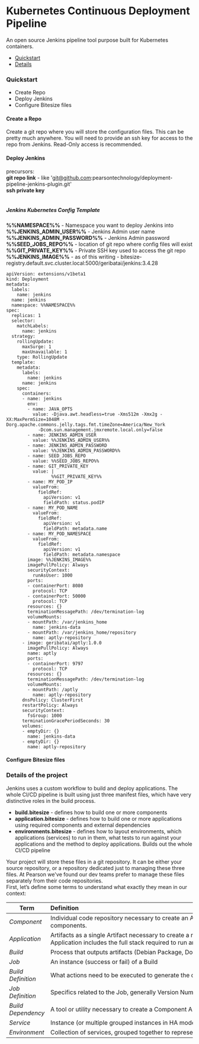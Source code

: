 # Kubernetes Continuous Deployment Pipeline

An open source Jenkins pipeline tool purpose built for Kubernetes containers.

* [Quickstart](#quickstart)
* [Details](#details)



<a id="quickstart"></a>
### Quickstart

  * Create Repo
  * Deploy Jenkins
  * Configure Bitesize files


#### Create a Repo
Create a git repo where you will store the configuration files. This can be pretty much anywhere. You will need to provide an ssh key for access to the repo from Jenkins. Read-Only access is recommended.


#### Deploy Jenkins

precursors:<br>
**git repo link**  - like 'git@github.com:pearsontechnology/deployment-pipeline-jenkins-plugin.git'<br>
**ssh private key**<br><br>

##### Jenkins Kubernetes Config Template

**%%NAMESPACE%%** - Namespace you want to deploy Jenkins into
**%%JENKINS_ADMIN_USER%%** - Jenkins Admin user name
**%%JENKINS_ADMIN_PASSWORD%%** - Jenkins Admin password
**%%SEED_JOBS_REPO%%** - location of git repo where config files will exist
**%%GIT_PRIVATE_KEY%%** - Private SSH key used to access the git repo
**%%JENKINS_IMAGE%%** - as of this writing - bitesize-registry.default.svc.cluster.local:5000/geribatai/jenkins:3.4.28


```
apiVersion: extensions/v1beta1
kind: Deployment
metadata:
  labels:
    name: jenkins
  name: jenkins
  namespace: %%NAMESPACE%%
spec:
  replicas: 1
  selector:
    matchLabels:
      name: jenkins
  strategy:
    rollingUpdate:
      maxSurge: 1
      maxUnavailable: 1
    type: RollingUpdate
  template:
    metadata:
      labels:
        name: jenkins
      name: jenkins
    spec:
      containers:
      - name: jenkins
        env:
        - name: JAVA_OPTS
          value: -Djava.awt.headless=true -Xms512m -Xmx2g -XX:MaxPermSize=1048M -Dorg.apache.commons.jelly.tags.fmt.timeZone=America/New_York
            -Dcom.sun.management.jmxremote.local.only=false
        - name: JENKINS_ADMIN_USER
          value: %%JENKINS_ADMIN_USER%%
        - name: JENKINS_ADMIN_PASSWORD
          value: %%JENKINS_ADMIN_PASSWORD%%
        - name: SEED_JOBS_REPO
          value: %%SEED_JOBS_REPO%%
        - name: GIT_PRIVATE_KEY
          value: |
                 %%GIT_PRIVATE_KEY%%
        - name: MY_POD_IP
          valueFrom:
            fieldRef:
              apiVersion: v1
              fieldPath: status.podIP
        - name: MY_POD_NAME
          valueFrom:
            fieldRef:
              apiVersion: v1
              fieldPath: metadata.name
        - name: MY_POD_NAMESPACE
          valueFrom:
            fieldRef:
              apiVersion: v1
              fieldPath: metadata.namespace
        image: %%JENKINS_IMAGE%%
        imagePullPolicy: Always
        securityContext:
          runAsUser: 1000
        ports:
        - containerPort: 8080
          protocol: TCP
        - containerPort: 50000
          protocol: TCP
        resources: {}
        terminationMessagePath: /dev/termination-log
        volumeMounts:
        - mountPath: /var/jenkins_home
          name: jenkins-data
        - mountPath: /var/jenkins_home/repository
          name: aptly-repository
      - image: geribatai/aptly:1.0.0
        imagePullPolicy: Always
        name: aptly
        ports:
        - containerPort: 9797
          protocol: TCP
        resources: {}
        terminationMessagePath: /dev/termination-log
        volumeMounts:
        - mountPath: /aptly
          name: aptly-repository
      dnsPolicy: ClusterFirst
      restartPolicy: Always
      securityContext:
        fsGroup: 1000
      terminationGracePeriodSeconds: 30
      volumes:
      - emptyDir: {}
        name: jenkins-data
      - emptyDir: {}
        name: aptly-repository
```


#### Configure Bitesize files







<a id="details"></a>
### Details of the project

Jenkins uses a custom workflow to build and deploy applications. The whole CI/CD pipeline is built using just three manifest files, which have very distinctive roles in the build process.

-   **build.bitesize** - defines how to build one or more components
-   **application.bitesize** - defines how to build one or more
    applications using required components and
    external dependencies
-   **environments.bitesize** - defines how to layout environments,
    which applications (services) to run in them, what tests to run
    against your applications and the method to deploy applications.
    Builds out the whole CI/CD pipeline


Your project will store these files in a git repository. It can be either your source repository, or a repository dedicated just to managing these three files. At Pearson we've found our dev teams prefer to manage these files separately from their code repositories.
<br>
First, let’s define some terms to understand what exactly they mean in our context:

| Term | Definition |
| --- | :--- |
| *Component* | Individual code repository necessary to create an Application. Your application will have one or more internal components. |
| *Application*      | Artifacts as a single Artifact necessary to create a running instance (a collection of components). Application includes the full stack required to run an instance. |
| *Build* | Process that outputs artifacts (Debian Package, Docker Image, etc…) |
| *Job* | An instance (success or fail) of a Build |
| *Build Definition* | What actions need to be executed to generate the output artifact. |
| *Job Definition* | Specifics related to the Job, generally Version Number, Tags, .... |
| *Build Dependency* | A tool or utility necessary to create a Component Artifact. |
| *Service* | Instance (or multiple grouped instances in HA mode) of a running application. |
| *Environment* | Collection of services, grouped together to represent a fully working application stack. |
